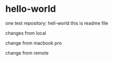 # hello-world
one test repository: hell-world
this is readme file

changes from local

change from macbook pro

change from remote

